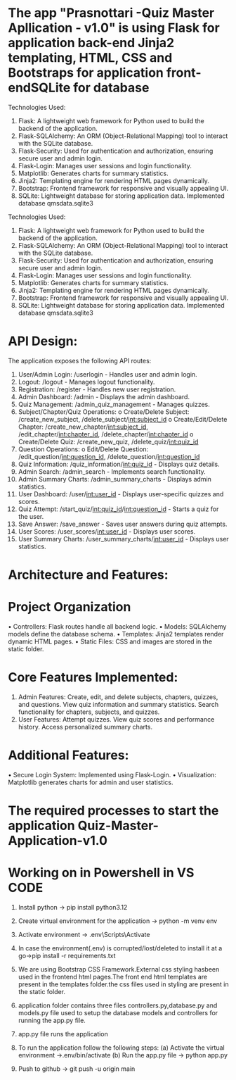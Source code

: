 # The app "Prasnottari -Quiz Master Apllication - v1.0" is using Flask for application back-end Jinja2 templating, HTML, CSS and Bootstraps for application front-endSQLite for database 

Technologies Used:
1.	Flask: A lightweight web framework for Python used to build the backend of the application.
2.	Flask-SQLAlchemy: An ORM (Object-Relational Mapping) tool to interact with the SQLite database.
3.	Flask-Security: Used for authentication and authorization, ensuring secure user and admin login.
4.	Flask-Login: Manages user sessions and login functionality.
5.	Matplotlib: Generates charts for summary statistics.
6.	Jinja2: Templating engine for rendering HTML pages dynamically.
7.	Bootstrap: Frontend framework for responsive and visually appealing UI.
8.	SQLite: Lightweight database for storing application data. Implemented database qmsdata.sqlite3

Technologies Used:
1.	Flask: A lightweight web framework for Python used to build the backend of the application.
2.	Flask-SQLAlchemy: An ORM (Object-Relational Mapping) tool to interact with the SQLite database.
3.	Flask-Security: Used for authentication and authorization, ensuring secure user and admin login.
4.	Flask-Login: Manages user sessions and login functionality.
5.	Matplotlib: Generates charts for summary statistics.
6.	Jinja2: Templating engine for rendering HTML pages dynamically.
7.	Bootstrap: Frontend framework for responsive and visually appealing UI.
8.	SQLite: Lightweight database for storing application data. Implemented database qmsdata.sqlite3

# API Design:
The application exposes the following API routes:
1.	User/Admin Login: /userlogin - Handles user and admin login.
2.	Logout: /logout - Manages logout functionality.
3.	Registration: /register - Handles new user registration.
4.	Admin Dashboard: /admin - Displays the admin dashboard.
5.	Quiz Management: /admin_quiz_management - Manages quizzes.
6.	Subject/Chapter/Quiz Operations:
o	Create/Delete Subject: /create_new_subject, /delete_subject/<int:subject_id>
o	Create/Edit/Delete Chapter: /create_new_chapter/<int:subject_id>, /edit_chapter/<int:chapter_id>, /delete_chapter/<int:chapter_id>
o	Create/Delete Quiz: /create_new_quiz, /delete_quiz/<int:quiz_id>
7.	Question Operations:
o	Edit/Delete Question: /edit_question/<int:question_id>, /delete_question/<int:question_id>
8.	Quiz Information: /quiz_information/<int:quiz_id> - Displays quiz details.
9.	Admin Search: /admin_search - Implements search functionality.
10.	Admin Summary Charts: /admin_summary_charts - Displays admin statistics.
11.	User Dashboard: /user/<int:user_id> - Displays user-specific quizzes and scores.
12.	Quiz Attempt: /start_quiz/<int:quiz_id>/<int:question_id> - Starts a quiz for the user.
13.	Save Answer: /save_answer - Saves user answers during quiz attempts.
14.	User Scores: /user_scores/<int:user_id> - Displays user scores.
15.	User Summary Charts: /user_summary_charts/<int:user_id> - Displays user statistics.

# Architecture and Features:
# Project Organization
•	Controllers: Flask routes handle all backend logic.
•	Models: SQLAlchemy models define the database schema.
•	Templates: Jinja2 templates render dynamic HTML pages.
•	Static Files: CSS and images are stored in the static folder.

# Core Features Implemented:
1.	Admin Features: Create, edit, and delete subjects, chapters, quizzes, and questions. View quiz information and summary statistics. Search functionality for chapters, subjects, and quizzes.
2.	User Features: Attempt quizzes. View quiz scores and performance history. Access personalized summary charts.
# Additional Features:
•	Secure Login System: Implemented using Flask-Login.
•	Visualization: Matplotlib generates charts for admin and user statistics.


# The required processes to start the application Quiz-Master-Application-v1.0
# Working on in Powershell in VS CODE
1. Install python -> pip install python3.12
2. Create virtual environment for the application -> python -m venv env
3. Activate environment -> .env\Scripts\Activate
4. In case the environment(.env) is corrupted/lost/deleted to install it at a go->pip install -r requirements.txt
5. We are using Bootstrap CSS Framework.External css styling hasbeen used in the frontend html pages.The front end html templates are present in the templates folder.the css files used in styling are present in the static folder.
6. application folder contains three files controllers.py,database.py and models.py file used to setup the database models and controllers for running the app.py file.
7. app.py file runs the application
8. To run the application follow the following steps:
    (a) Activate the virtual environment ->.env/bin/activate
    (b) Run the app.py file -> python app.py


9. Push to github -> git push -u origin main